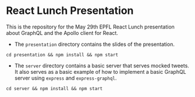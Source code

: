 # React Lunch Presentation

This is the repository for the May 29th EPFL React Lunch presentation about GraphQL and the Apollo client for React.

- The `presentation` directory contains the slides of the presentation.

`cd presentation && npm install && npm start`

- The `server` directory contains a basic server that serves mocked tweets. It also serves as a basic example of how to implement a basic GraphQL server using `express` and `express-graphql`.

`cd server && npm install && npm start`
